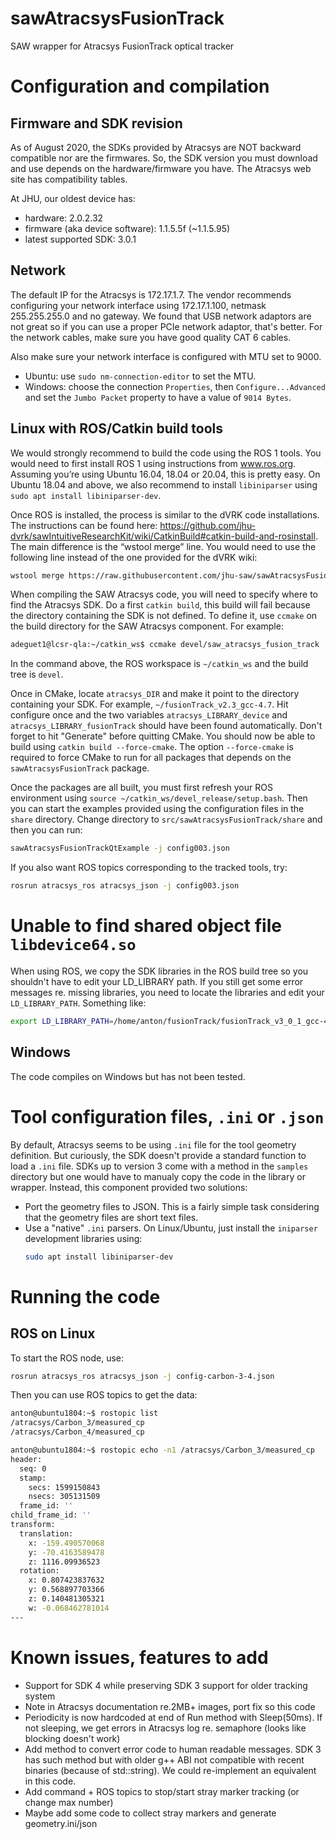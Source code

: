 # sawAtracsysFusionTrack

SAW wrapper for Atracsys FusionTrack optical tracker

# Configuration and compilation

## Firmware and SDK revision

As of August 2020, the SDKs provided by Atracsys are NOT backward compatible nor are the firmwares.  So, the SDK version you must download and use depends on the hardware/firmware you have.  The Atracsys web site has compatibility tables.

At JHU, our oldest device has:
* hardware: 2.0.2.32
* firmware (aka device software): 1.1.5.5f (~1.1.5.95)
* latest supported SDK: 3.0.1

## Network

The default IP for the Atracsys is 172.17.1.7.   The vendor recommends configuring your network interface using 172.17.1.100, netmask 255.255.255.0 and no gateway.  We found that USB network adaptors are not great so if you can use a proper PCIe network adaptor, that's better.  For the network cables, make sure you have good quality CAT 6 cables.

Also make sure your network interface is configured with MTU set to 9000.
* Ubuntu: use `sudo nm-connection-editor` to set the MTU.
* Windows: choose the connection `Properties`, then `Configure...Advanced` and set the `Jumbo Packet` property to have a value of `9014 Bytes`.

## Linux with ROS/Catkin build tools

We would strongly recommend to build the code using the ROS 1 tools.   You would need to first install ROS 1 using instructions from www.ros.org.  Assuming you’re using Ubuntu 16.04, 18.04 or 20.04, this is pretty easy.  On Ubuntu 18.04 and above, we also recommend to install `libiniparser` using `sudo apt install libiniparser-dev`.
 
Once ROS is installed, the process is similar to the dVRK code installations.  The instructions can be found here: https://github.com/jhu-dvrk/sawIntuitiveResearchKit/wiki/CatkinBuild#catkin-build-and-rosinstall.   The main difference is the “wstool merge” line.   You would need to use the following line instead of the one provided for the dVRK wiki:
```sh
wstool merge https://raw.githubusercontent.com/jhu-saw/sawAtracsysFusionTrack/devel/ros/atracsys.rosinstall
```

When compiling the SAW Atracsys code, you will need to specify where to find the Atracsys SDK.  Do a first `catkin build`, this build will fail because the directory containing the SDK is not defined.   To define it, use `ccmake` on the build directory for the SAW Atracsys component.  For example:
```sh
adeguet1@lcsr-qla:~/catkin_ws$ ccmake devel/saw_atracsys_fusion_track
```
In the command above, the ROS workspace is `~/catkin_ws` and the build tree is `devel`.

Once in CMake, locate `atracsys_DIR` and make it point to the directory containing your SDK.  For example, `~/fusionTrack_v2.3_gcc-4.7`.  Hit configure once and the two variables `atracsys_LIBRARY_device` and `atracsys_LIBRARY_fusionTrack` should have been found automatically.  Don't forget to hit "Generate" before quitting CMake.  You should now be able to build using `catkin build --force-cmake`.   The option `--force-cmake` is required to force CMake to run for all packages that depends on the `sawAtracsysFusionTrack` package.

Once the packages are all built, you must first refresh your ROS environment using `source ~/catkin_ws/devel_release/setup.bash`.   Then you can start the examples provided using the configuration files in the `share` directory.  Change directory to `src/sawAtracsysFusionTrack/share` and then you can run:

```sh
sawAtracsysFusionTrackQtExample -j config003.json
```

If you also want ROS topics corresponding to the tracked tools, try:
```sh
rosrun atracsys_ros atracsys_json -j config003.json
```

# Unable to find shared object file `libdevice64.so`

When using ROS, we copy the SDK libraries in the ROS build tree so you shouldn't have to edit your LD_LIBRARY path.  If you still get some error messages re. missing libraries, you need to locate the libraries and edit your `LD_LIBRARY_PATH`.  Something like:
```sh
export LD_LIBRARY_PATH=/home/anton/fusionTrack/fusionTrack_v3_0_1_gcc-4.9/lib/
```

## Windows

The code compiles on Windows but has not been tested.

# Tool configuration files, `.ini` or `.json`

By default, Atracsys seems to be using `.ini` file for the tool geometry definition.  But curiously, the SDK doesn't provide a standard function to load a `.ini` file.  SDKs up to version 3 come with a method in the `samples` directory but one would have to manualy copy the code in the library or wrapper.  Instead, this component provided two solutions:
* Port the geometry files to JSON.  This is a fairly simple task considering that the geometry files are short text files.
* Use a "native" `.ini` parsers.  On Linux/Ubuntu, just install the `iniparser` development libraries using:
   ```sh
   sudo apt install libiniparser-dev
   ```

# Running the code

## ROS on Linux

To start the ROS node, use:
```sh
rosrun atracsys_ros atracsys_json -j config-carbon-3-4.json
```

Then you can use ROS topics to get the data:
```sh
anton@ubuntu1804:~$ rostopic list
/atracsys/Carbon_3/measured_cp
/atracsys/Carbon_4/measured_cp

anton@ubuntu1804:~$ rostopic echo -n1 /atracsys/Carbon_3/measured_cp
header:
  seq: 0
  stamp:
    secs: 1599150843
    nsecs: 305131509
  frame_id: ''
child_frame_id: ''
transform:
  translation:
    x: -159.490570068
    y: -70.4163589478
    z: 1116.09936523
  rotation:
    x: 0.807423837632
    y: 0.568897703366
    z: 0.140481305321
    w: -0.068462781014
---
```


# Known issues, features to add

* Support for SDK 4 while preserving SDK 3 support for older tracking system
* Note in Atracsys documentation re.2MB+ images, port fix so this code
* Periodicity is now hardcoded at end of Run method with Sleep(50ms).  If not sleeping, we get errors in Atracsys log re. semaphore (looks like blocking doesn't work)
* Add method to convert error code to human readable messages.  SDK 3 has such method but with older g++ ABI not compatible with recent binaries (because of std::string).  We could re-implement an equivalent in this code.
* Add command + ROS topics to stop/start stray marker tracking (or change max number)
* Maybe add some code to collect stray markers and generate geometry.ini/json

